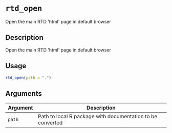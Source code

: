 # `rtd_open`

Open the main RTD 'html' page in default browser


## Description

Open the main RTD 'html' page in default browser


## Usage

```r
rtd_open(path = ".")
```


## Arguments

Argument      |Description
------------- |----------------
`path`     |     Path to local R package with documentation to be converted
